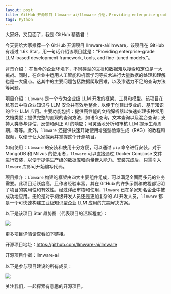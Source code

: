 ```yaml
---
layout: post
title: GitHub 开源项目 llmware-ai/llmware 介绍，Providing enterprise-grade LLM-based development framework, tools, and fine-tuned models.
tags: Python
---
```


大家好，又见面了，我是 GitHub 精选君！

今天要给大家推荐一个 GitHub 开源项目 llmware-ai/llmware，该项目在 GitHub 有超过 1.6k Star，用一句话介绍该项目就是：“Providing enterprise-grade LLM-based development framework, tools, and fine-tuned models.”。





背景介绍：
在当今的企业环境下，不同类型的文档和数据难以搜索和定位是一大挑战。同时，在企业中运用人工智能和机器学习等技术进行大量数据的处理和理解也是一大痛点。这其中的主要问题包括数据爬取困难，以及渗透力不足的查询方法等问题。

项目介绍：`llmware` 是一个专为企业级 LLM 开发的框架、工具和模型。该项目在私有云中将企业知识与 LLM 安全并有效地整合，以便于创建出专业的、基于知识的企业 LLM 应用。主要功能包括：提供高性能的文档解析器以快速处理多种常用文档类型；提供完整的直观的查询方法，如语义查询，文本查询以及混合查询；支持人类参与评估、反馈和纠正 AI 的响应；可灵活地分析和审核 LLM 提示生命周期，等等。此外，`llmware` 还提供快速开始使用增强型检索生成（RAG）的教程和视频，以便于让大家探索并掌握这个开源项目。

如何使用：`llmware` 的安装和使用十分方便，可以通过 `pip` 命令进行安装。对于 MongoDB 和 Milvus 的使用者，`llmware` 可以直接通过 Docker Compose 文件进行安装，以便于提供生产级的数据库和向量嵌入能力。安装完成后，只需引入 `llmware` 库即可开始编写代码。

项目推介：`llmware` 构建的框架由四大主要组件组成，可以满足全面而多元的业务需要。此项目活跃度高，且作者经验丰富，其在 GitHub 的许多示例和教程都证明了项目的实用性和有效性。经过详细审核和使用，`llmware` 已在多家知名企业中被成功地应用。无论是对于初级开发人员还是更加复杂的 AI 开发人员，`llmware` 都是一个可快速构建工业级知识型企业 LLM 应用的完美解决方案。


以下是该项目 Star 趋势图（代表项目的活跃程度）：

![](https://api.star-history.com/svg?repos=llmware-ai/llmware&type=Timeline)

更多项目详情请查看如下链接。

开源项目地址：https://github.com/llmware-ai/llmware 

开源项目作者：llmware-ai

以下是参与项目建设的所有成员：

![](https://contrib.rocks/image?repo=llmware-ai/llmware)

关注我们，一起探索有意思的开源项目。

